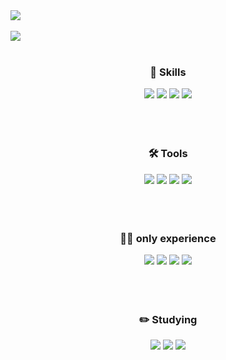 <img src="https://capsule-render.vercel.app/api?type=slice&color=auto&height=170&section=header&text=Hello&desc=I'm%20YoonDongSung&fontSize=50&fontAlign=70&fontAlignY=20&descSize=20&descAlign=80&descAlignY=40&rotate=10" />

<div align="center">
</div>
<br/>
<a href="https://hits.seeyoufarm.com"><img src="https://hits.seeyoufarm.com/api/count/incr/badge.svg?url=https%3A%2F%2Fgithub.com%2Fsungdongyoon&count_bg=%2379C83D&title_bg=%23555555&icon=&icon_color=%23E7E7E7&title=hits&edge_flat=false"/></a>
<br/>
<br/>
<div align="center">
  <h3>📖 Skills</h3>
  <img src="https://img.shields.io/badge/HTML5-E34F26?style=for-the-badge&logo=HTML5&logoColor=white">
  <img src="https://img.shields.io/badge/CSS3-1572B6?style=for-the-badge&logo=CSS3&logoColor=white">
  <img src="https://img.shields.io/badge/JavaScript-F7DF1E?style=for-the-badge&logo=JavaScript&logoColor=white">
  <img src="https://img.shields.io/badge/React-61DAFB?style=for-the-badge&logo=React&logoColor=white">  
</div>
<br/>
<br/>
<br/>
<div align="center">
  <h3>🛠️ Tools</h3>
  <img src="https://img.shields.io/badge/Github-181717?style=for-the-badge&logo=Github&logoColor=white">
  <img src="https://img.shields.io/badge/Git-F05032?style=for-the-badge&logo=Git&logoColor=white">
  <img src="https://img.shields.io/badge/Figma-F24E1E?style=for-the-badge&logo=Figma&logoColor=white">
  <img src="https://img.shields.io/badge/Photoshop-31A8FF?style=for-the-badge&logo=Adobe Photoshop&logoColor=white">
</div>
<br/>
<br/>
<br/>
<div align="center">
  <h3>👨‍💻 only experience</h3>
  <img src="https://img.shields.io/badge/Firebase-FFCA28?style=for-the-badge&logo=Firebase&logoColor=white">
  <img src="https://img.shields.io/badge/jQuery-0769AD?style=for-the-badge&logo=jQuery&logoColor=white">
  <img src="https://img.shields.io/badge/TypeScript-3178C6?style=for-the-badge&logo=TypeScript&logoColor=white">
  <img src="https://img.shields.io/badge/Nextjs-E0234E?style=for-the-badge&logo=Next.js&logoColor=white">
<!--   <img src="https://img.shields.io/badge/Redux-764ABC?style=for-the-badge&logo=Redux&logoColor=white"> -->
</div>
<br/>
<br/>
<br/>
<div align="center">
  <h3>✏️ Studying</h3>
  <img src="https://img.shields.io/badge/TypeScript-3178C6?style=for-the-badge&logo=TypeScript&logoColor=white">
  <img src="https://img.shields.io/badge/React Native-61DAFB?style=for-the-badge&logo=React&logoColor=white">
  <img src="https://img.shields.io/badge/Nextjs-E0234E?style=for-the-badge&logo=Next.js&logoColor=white">
</div>
